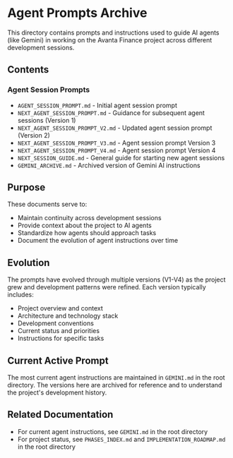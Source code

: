 # Agent Prompts Archive

This directory contains prompts and instructions used to guide AI agents (like Gemini) in working on the Avanta Finance project across different development sessions.

## Contents

### Agent Session Prompts
- `AGENT_SESSION_PROMPT.md` - Initial agent session prompt
- `NEXT_AGENT_SESSION_PROMPT.md` - Guidance for subsequent agent sessions (Version 1)
- `NEXT_AGENT_SESSION_PROMPT_V2.md` - Updated agent session prompt (Version 2)
- `NEXT_AGENT_SESSION_PROMPT_V3.md` - Agent session prompt Version 3
- `NEXT_AGENT_SESSION_PROMPT_V4.md` - Agent session prompt Version 4
- `NEXT_SESSION_GUIDE.md` - General guide for starting new agent sessions
- `GEMINI_ARCHIVE.md` - Archived version of Gemini AI instructions

## Purpose

These documents serve to:
- Maintain continuity across development sessions
- Provide context about the project to AI agents
- Standardize how agents should approach tasks
- Document the evolution of agent instructions over time

## Evolution

The prompts have evolved through multiple versions (V1-V4) as the project grew and development patterns were refined. Each version typically includes:
- Project overview and context
- Architecture and technology stack
- Development conventions
- Current status and priorities
- Instructions for specific tasks

## Current Active Prompt

The most current agent instructions are maintained in `GEMINI.md` in the root directory. The versions here are archived for reference and to understand the project's development history.

## Related Documentation

- For current agent instructions, see `GEMINI.md` in the root directory
- For project status, see `PHASES_INDEX.md` and `IMPLEMENTATION_ROADMAP.md` in the root directory
